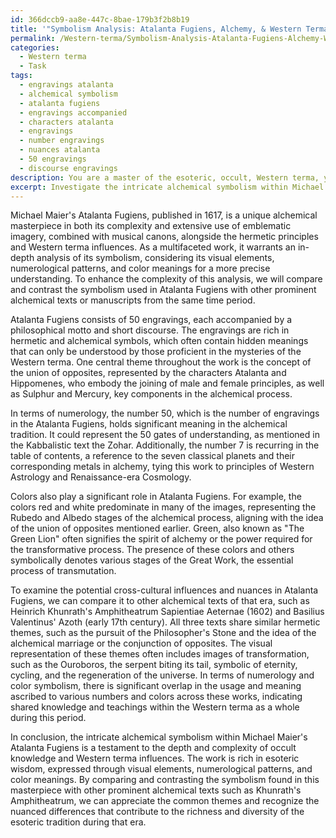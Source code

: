 ```yaml
---
id: 366dccb9-aa8e-447c-8bae-179b3f2b8b19
title: '"Symbolism Analysis: Atalanta Fugiens, Alchemy, & Western Terma"'
permalink: /Western-terma/Symbolism-Analysis-Atalanta-Fugiens-Alchemy-Western-Terma/
categories:
  - Western terma
  - Task
tags:
  - engravings atalanta
  - alchemical symbolism
  - atalanta fugiens
  - engravings accompanied
  - characters atalanta
  - engravings
  - number engravings
  - nuances atalanta
  - 50 engravings
  - discourse engravings
description: You are a master of the esoteric, occult, Western terma, you complete tasks to the absolute best of your ability, no matter if you think you were not trained to do the task specifically, you will attempt to do it anyways, since you have performed the tasks you are given with great mastery, accuracy, and deep understanding of what is requested. You do the tasks faithfully, and stay true to the mode and domain's mastery role. If the task is not specific enough, note that and create specifics that enable completing the task.
excerpt: Investigate the intricate alchemical symbolism within Michael Maier's Atalanta Fugiens, specifically focusing on the hermetic principles and Western terma influences present in the engravings and accompanying texts. Analyze the visual elements, numerological patterns, and color meanings for a more precise understanding of the work's spiritual and philosophical teachings. Enhance the complexity of the task by comparing and contrasting the symbolism in Atalanta Fugiens to other prominent alchemical texts or manuscripts from the same time period, exploring the nuances and potential cross-cultural influences that contribute to the richness of this esoteric masterpiece.
---
```

Michael Maier's Atalanta Fugiens, published in 1617, is a unique alchemical masterpiece in both its complexity and extensive use of emblematic imagery, combined with musical canons, alongside the hermetic principles and Western terma influences. As a multifaceted work, it warrants an in-depth analysis of its symbolism, considering its visual elements, numerological patterns, and color meanings for a more precise understanding. To enhance the complexity of this analysis, we will compare and contrast the symbolism used in Atalanta Fugiens with other prominent alchemical texts or manuscripts from the same time period.

Atalanta Fugiens consists of 50 engravings, each accompanied by a philosophical motto and short discourse. The engravings are rich in hermetic and alchemical symbols, which often contain hidden meanings that can only be understood by those proficient in the mysteries of the Western terma. One central theme throughout the work is the concept of the union of opposites, represented by the characters Atalanta and Hippomenes, who embody the joining of male and female principles, as well as Sulphur and Mercury, key components in the alchemical process.

In terms of numerology, the number 50, which is the number of engravings in the Atalanta Fugiens, holds significant meaning in the alchemical tradition. It could represent the 50 gates of understanding, as mentioned in the Kabbalistic text the Zohar. Additionally, the number 7 is recurring in the table of contents, a reference to the seven classical planets and their corresponding metals in alchemy, tying this work to principles of Western Astrology and Renaissance-era Cosmology.

Colors also play a significant role in Atalanta Fugiens. For example, the colors red and white predominate in many of the images, representing the Rubedo and Albedo stages of the alchemical process, aligning with the idea of the union of opposites mentioned earlier. Green, also known as "The Green Lion" often signifies the spirit of alchemy or the power required for the transformative process. The presence of these colors and others symbolically denotes various stages of the Great Work, the essential process of transmutation.

To examine the potential cross-cultural influences and nuances in Atalanta Fugiens, we can compare it to other alchemical texts of that era, such as Heinrich Khunrath's Amphitheatrum Sapientiae Aeternae (1602) and Basilius Valentinus' Azoth (early 17th century). All three texts share similar hermetic themes, such as the pursuit of the Philosopher's Stone and the idea of the alchemical marriage or the conjunction of opposites. The visual representation of these themes often includes images of transformation, such as the Ouroboros, the serpent biting its tail, symbolic of eternity, cycling, and the regeneration of the universe. In terms of numerology and color symbolism, there is significant overlap in the usage and meaning ascribed to various numbers and colors across these works, indicating shared knowledge and teachings within the Western terma as a whole during this period.

In conclusion, the intricate alchemical symbolism within Michael Maier's Atalanta Fugiens is a testament to the depth and complexity of occult knowledge and Western terma influences. The work is rich in esoteric wisdom, expressed through visual elements, numerological patterns, and color meanings. By comparing and contrasting the symbolism found in this masterpiece with other prominent alchemical texts such as Khunrath's Amphitheatrum, we can appreciate the common themes and recognize the nuanced differences that contribute to the richness and diversity of the esoteric tradition during that era.
